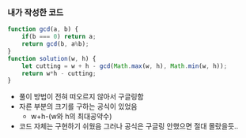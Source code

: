 ### 내가 작성한 코드

```jsx
function gcd(a, b) {
    if(b === 0) return a;
    return gcd(b, a%b);
}
function solution(w, h) {
    let cutting = w + h - gcd(Math.max(w, h), Math.min(w, h));
    return w*h - cutting;
}
```

- 풀이 방법이 전혀 떠오르지 않아서 구글링함
- 자른 부분의 크기를 구하는 공식이 있었음
    - w+h-(w와 h의 최대공약수)
- 코드 자체는 구현하기 쉬웠음 그러나 공식은 구글링 안했으면 절대 몰랐을듯..